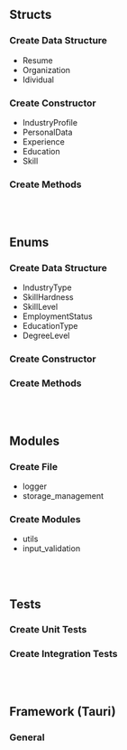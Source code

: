 ## Structs
### Create Data Structure
- Resume
- Organization
- Idividual

### Create Constructor
- IndustryProfile
- PersonalData
- Experience
- Education
- Skill

### Create Methods

<br><br>

## Enums
### Create Data Structure
- IndustryType
- SkillHardness
- SkillLevel
- EmploymentStatus
- EducationType
- DegreeLevel

### Create Constructor

### Create Methods

<br><br>

## Modules
### Create File
- logger
- storage_management

### Create Modules
- utils
- input_validation

<br><br>

## Tests
### Create Unit Tests

### Create Integration Tests

<br><br>

## Framework (Tauri)
### General